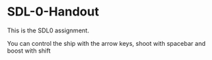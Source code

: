 # SDL-0-Handout

This is the SDL0 assignment.

You can control the ship with the arrow keys, shoot with spacebar and boost with shift
